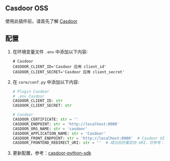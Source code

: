 ## Casdoor OSS

使用此插件前，请首先了解 [Casdoor](https://casdoor.org/)

## 配置

1. 在环境变量文件 `.env` 中添加以下内容:

    ```dotenv
    # Casdoor
    CASDOOR_CLIENT_ID='Casdoor 应用 client_id'
    CASDOOR_CLIENT_SECRET='Casdoor 应用 client_secret'
    ```
2. 在 `core/conf.py` 中添加以下内容:

    ```python
    # Plugin Casdoor
    # .env Casdoor
    CASDOOR_CLIENT_ID: str
    CASDOOR_CLIENT_SECRET: str
   
    # Casdoor
    CASDOOR_CERTIFICATE: str = ''
    CASDOOR_ENDPOINT: str = 'http://localhost:8080'
    CASDOOR_ORG_NAME: str = 'casdoor'
    CASDOOR_APPLICATION_NAME: str = 'Casdoor'
    CASDOOR_FRONT_ENDPOINT: str = 'http://localhost:8080'  # Casdoor UI 地址
    CASDOOR_FRONTEND_REDIRECT_URI: str = ''  # 成功后的重定向 URI，可参考：backend/app/admin/conf.py
    ```
   
3. 更新配置，参考：[casdoor-python-sdk](https://github.com/casdoor/casdoor-python-sdk/blob/master/README.md)
